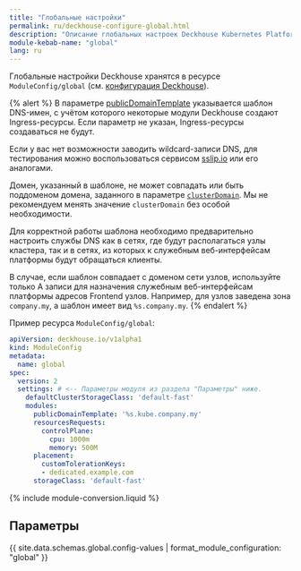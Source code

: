 ```yaml
---
title: "Глобальные настройки"
permalink: ru/deckhouse-configure-global.html
description: "Описание глобальных настроек Deckhouse Kubernetes Platform"
module-kebab-name: "global"
lang: ru
---
```


Глобальные настройки Deckhouse хранятся в ресурсе `ModuleConfig/global` (см. [конфигурация Deckhouse](./#конфигурация-deckhouse)).

{% alert %}
В параметре [publicDomainTemplate](#parameters-modules-publicdomaintemplate) указывается шаблон DNS-имен, с учётом которого некоторые модули Deckhouse создают Ingress-ресурсы. Если параметр не указан, Ingress-ресурсы создаваться не будут.

Если у вас нет возможности заводить wildcard-записи DNS, для тестирования можно воспользоваться сервисом [sslip.io](https://sslip.io) или его аналогами.

Домен, указанный в шаблоне, не может совпадать или быть поддоменом домена, заданного в параметре [`clusterDomain`](https://deckhouse.ru/products/kubernetes-platform/documentation/v1/installing/configuration.html#clusterconfiguration-clusterdomain). Мы не рекомендуем менять значение `clusterDomain` без особой необходимости.

Для корректной работы шаблона необходимо предварительно настроить службы DNS как в сетях, где будут располагаться узлы кластера, так и в сетях, из которых к служебным веб-интерфейсам платформы будут обращаться клиенты.

В случае, если шаблон совпадает с доменом сети узлов, используйте только А записи для назначения служебным веб-интерфейсам платформы адресов Frontend узлов. Например, для узлов заведена зона `company.my`, а шаблон имеет вид `%s.company.my`.
{% endalert %}

Пример ресурса `ModuleConfig/global`:

```yaml
apiVersion: deckhouse.io/v1alpha1
kind: ModuleConfig
metadata:
  name: global
spec:
  version: 2
  settings: # <-- Параметры модуля из раздела "Параметры" ниже.
    defaultClusterStorageClass: 'default-fast'
    modules:
      publicDomainTemplate: '%s.kube.company.my'
      resourcesRequests:
        controlPlane:
          cpu: 1000m
          memory: 500M
      placement:
        customTolerationKeys:
        - dedicated.example.com
      storageClass: 'default-fast'
```

{% include module-conversion.liquid %}

## Параметры

{{ site.data.schemas.global.config-values | format_module_configuration: "global" }}
